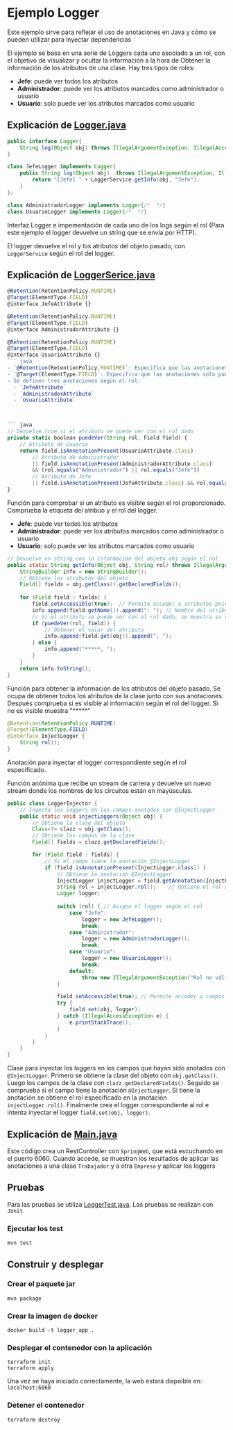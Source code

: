 # Ejemplo Logger
Este ejemplo sirve para reflejar el uso de anotaciones en Java y cómo se pueden utilizar para inyectar dependencias

El ejemplo se basa en una serie de Loggers cada uno asociado a un rol, con el objetivo de visualizar y ocultar la información a la hora de Obtener la información de los atributos de una clase.
Hay tres tipos de roles:
- **Jefe**: puede ver todos los atributos
- **Administrador**: puede ver los atributos marcados como administrador o usuario
- **Usuario**: solo puede ver los atributos marcados como usuario


## Explicación de [Logger.java](./logger/src/main/java/uca/example/Logger.java)
``` java
public interface Logger{
    String log(Object obj) throws IllegalArgumentException, IllegalAccessException;
}

class JefeLogger implements Logger{
    public String log(Object obj)  throws IllegalArgumentException, IllegalAccessException {
        return "[Jefe] " + LoggerService.getInfo(obj, "Jefe");
    }
};

class AdministradorLogger implements Logger{/*  */}
class UsuarioLogger implements Logger{/*  */}
```
Interfaz Logger e impementación de cada uno de los logs según el rol (Para este ejemplo el logger devuelve un string que se envía por HTTP).

El logger devuelve el rol y los atributos del objeto pasado, con `LoggerService` según el rol del logger.

## Explicación de [LoggerSerice.java](./logger/src/main/java/uca/example/LoggerService.java)

``` typescript
@Retention(RetentionPolicy.RUNTIME)
@Target(ElementType.FIELD)
@interface JefeAttribute {}

@Retention(RetentionPolicy.RUNTIME)
@Target(ElementType.FIELD)
@interface AdministradorAttribute {}

@Retention(RetentionPolicy.RUNTIME)
@Target(ElementType.FIELD)
@interface UsuarioAttribute {}
``` java
- `@Retention(RetentionPolicy.RUNTIME)`: Especifica que las anotaciones estarán disponibles en tiempo de ejecución.
- `@Target(ElementType.FIELD)`: Especifica que las anotaciones solo pueden aplicarse a campos.
- Se definen tres anotaciones según el rol: 
  - `JefeAttribute`
  - `AdministradorAttribute`
  - `UsuarioAttribute`



``` java
// Devuelve true si el atributo se puede ver con el rol dado
private static boolean puedeVer(String rol, Field field) {
    // Atributo de Usuario
    return field.isAnnotationPresent(UsuarioAttribute.class)
        // Atributo de Administrador
        || field.isAnnotationPresent(AdministradorAttribute.class) 
        && (rol.equals("Administrador") || rol.equals("Jefe"))
        // Atributo de Jefe
        || field.isAnnotationPresent(JefeAttribute.class) && rol.equals("Jefe");
}
```
Función para comprobar si un atributo es visible según el rol proporcionado. Comprueba la etiqueta del atribuo y el rol del logger.

- **Jefe**: puede ver todos los atributos
- **Administrador**: puede ver los atributos marcados como administrador o usuario
- **Usuario**: solo puede ver los atributos marcados como usuario


``` java 
// Devuelve un string con la información del objeto obj según el rol
public static String getInfo(Object obj, String rol) throws IllegalArgumentException, IllegalAccessException {
    StringBuilder info = new StringBuilder();
    // Obtiene los atributos del objeto
    Field[] fields = obj.getClass().getDeclaredFields();
    
    for (Field field : fields) {
        field.setAccessible(true);  // Permite acceder a atributos privados
        info.append(field.getName()).append(": "); // Nombre del atributo
        // Si el atributo se puede ver con el rol dado, se muestra su valor
        if (puedeVer(rol, field)) {
            // Obtener el valor del atributo
            info.append(field.get(obj)).append(", ");
        } else {
            info.append("*****, ");
        }
    }
    return info.toString();
}
```
Función para obtener la información de los atributos del objeto pasado.
Se ocupa de obtener todos los atributos de la clase junto con sus anotaciones. Después comprueba si es visible al información según el rol del logger. Si no es visible muestra "*****"

```java
@Retention(RetentionPolicy.RUNTIME)
@Target(ElementType.FIELD)
@interface InjectLogger {
    String rol();
}
```
Anotación para inyectar el logger correspondiente según el rol especificado.

Función anónima que recibe un stream de carrera y devuelve un nuevo stream donde los nombres de los circuitos están en mayúsculas.

``` java
public class LoggerInjector {
    // Inyecta los loggers en los campos anotados con @InjectLogger
    public static void injectLoggers(Object obj) {
        // Obtiene la clase del objeto
        Class<?> clazz = obj.getClass();
        // Obtiene los campos de la clase
        Field[] fields = clazz.getDeclaredFields();

        for (Field field : fields) {
            // Si el campo tiene la anotación @InjectLogger
            if (field.isAnnotationPresent(InjectLogger.class)) {
                // Obtiene la anotación @InjectLogger
                InjectLogger injectLogger = field.getAnnotation(InjectLogger.class);
                String rol = injectLogger.rol();    // Obtiene el rol del logger
                Logger logger;
                
                switch (rol) { // Asigna el logger según el rol
                    case "Jefe":
                        logger = new JefeLogger();
                        break;
                    case "Administrador":
                        logger = new AdministradorLogger();
                        break;
                    case "Usuario":
                        logger = new UsuarioLogger();
                        break;
                    default:
                        throw new IllegalArgumentException("Rol no válido");
                }

                field.setAccessible(true); // Permite acceder a campos privados
                try {
                    field.set(obj, logger);
                } catch (IllegalAccessException e) {
                    e.printStackTrace();
                }
            }
        }
    }
}
```
Clase para inyectar los loggers en los campos que hayan sido anotados con `@InjectLogger`.
Primero se obtiene la clase del objeto con `obj.getClass()`.
Luego los campos de la clase con `clazz.getDeclaredFields()`.
Seguido se comprueba si el campo tiene la anotación `@InjectLogger`.
Si tiene la anotación se obtiene el rol especificado en la anotación `injectLogger.rol()`.
Finalmente crea el logger correspondiente al rol e intenta inyectar el logger `field.set(obj, logger)`.


## Explicación de [Main.java](./logger/src/main/java/uca/example/Main.java)
Este código crea un RestController con `SpringWeb`, que está escuchando en el puerto 6060. Cuando accede, se muestran los resultados de aplicar las anotaciones a una clase `Trabajador` y a otra `Empresa` y aplicar los loggers


## Pruebas
Para las pruebas se utiliza [LoggerTest.java](./logger/src/test/java/uca/example/LoggerTest.java).
Las pruebas se realizan con `JUnit`

### Ejecutar los test
```
mvn test
```

## Construir y desplegar
### Crear el paquete jar
``` shell
mvn package
```
### Crear la imagen de docker
```shell
docker build -t logger_app . 
```
### Desplegar el contenedor con la aplicación
```shell
terraform init
terraform apply
```
Una vez se haya iniciado correctamente, la web estará dispoible en:
`localhost:6060`

### Detener el contenedor
```shell
terraform destroy
```
